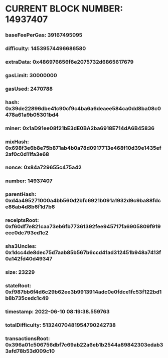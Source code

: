 # CURRENT BLOCK NUMBER: 14937407

### baseFeePerGas: 39167495095
### difficulty: 14539574496686580
### extraData: 0x486976656f6e2075732d6865617679
### gasLimit: 30000000
### gasUsed: 2470788
### hash: 0x39de22896dbe41c90cf9c4ba6a6deaee584ca0dd8ba08c0478a61a9b05301bd4
### miner: 0x1aD91ee08f21bE3dE0BA2ba6918E714dA6B45836
### mixHash: 0x698f3e6b8e75b871ab4b0a78d0917713e468f10d39e1435ef2af0c0d11fa3e68
### nonce: 0x84a729655c475a42
### number: 14937407
### parentHash: 0xd4a495271000a4bb560d2bfc6921b091a1932d9c9ba88fdce86ab4d8b6f1d7b6
### receiptsRoot: 0xf60df7e821caa73eb6fb77361392fee945717fa6905809f919ecc0dc793ed1c2
### sha3Uncles: 0x1dcc4de8dec75d7aab85b567b6ccd41ad312451b948a7413f0a142fd40d49347
### size: 23229
### stateRoot: 0xf987bb6f4d6c29b62ee3b9913914adc0e0fdce1fc53f122bd1b8b735cedc1c49
### timestamp: 2022-06-10 08:19:38.559763
### totalDifficulty: 51324070481954790242738
### transactionsRoot: 0x396a01c506756dbf7c69ab22a6eb1b2544a89842303edab33afd78b53d009c10

